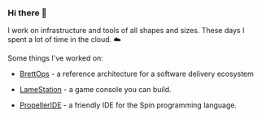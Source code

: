 ### Hi there 👋

I work on infrastructure and tools of all shapes and sizes. These days I spent a lot of time in the cloud. ☁️

Some things I've worked on:

- [BrettOps](https://brettops.io) - a reference architecture for a software delivery ecosystem 

- [LameStation](https://www.lamestation.com/) - a game console you can build.

- [PropellerIDE](https://github.com/parallaxinc/PropellerIDE) - a friendly IDE for the Spin programming language.
